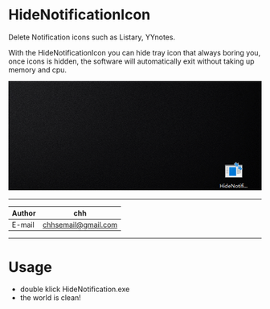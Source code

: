 # HideNotificationIcon
Delete Notification icons such as Listary, YYnotes.

With the HideNotificationIcon you can hide tray icon that always boring you, once icons is hidden, 
the software will automatically exit without taking up memory and cpu.

![show](https://github.com/chhsgithub/HideNotificationIcon/blob/master/GIF.gif)
****
	
|Author|chh|
|---|---
|E-mail|chhsemail@gmail.com


****
# Usage
- double klick HideNotification.exe
- the world is clean! 
